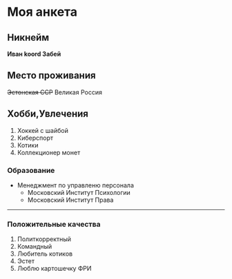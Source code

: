 # Моя анкета

## Никнейм

**Иван koord Забей**

## Место проживания

~~Эстонская ССР~~ 
Великая Россия

## Хобби,Увлечения
1. Хоккей с шайбой
2. Киберспорт
3. Котики
4. Коллекционер монет

### Образование
* Менеджмент по управленю персонала
    * Московский Институт Психологии
    * Московский Институт Права

---
### Положительные качества
1. Политкорректный
2. Командный 
3. Любитель котиков
4. Эстет
5. Люблю картошечку ФРИ

